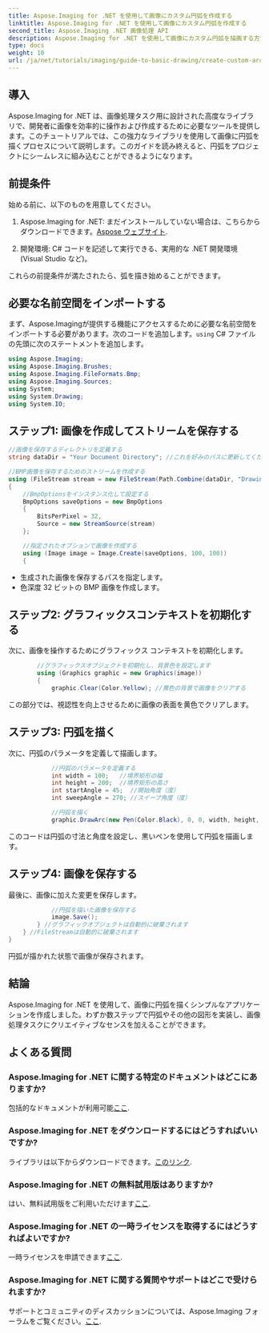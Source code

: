 ```yaml
---
title: Aspose.Imaging for .NET を使用して画像にカスタム円弧を作成する
linktitle: Aspose.Imaging for .NET を使用して画像にカスタム円弧を作成する
second_title: Aspose.Imaging .NET 画像処理 API
description: Aspose.Imaging for .NET を使用して画像にカスタム円弧を描画する方法を学びます。ステップバイステップの手順に従って、画像を設定し、グラフィックス コンテキストを初期化し、円弧パラメータを定義し、最終出力を保存します。
type: docs
weight: 10
url: /ja/net/tutorials/imaging/guide-to-basic-drawing/create-custom-arc-in-images/
---
```

## 導入

Aspose.Imaging for .NET は、画像処理タスク用に設計された高度なライブラリで、開発者に画像を効率的に操作および作成するために必要なツールを提供します。このチュートリアルでは、この強力なライブラリを使用して画像に円弧を描くプロセスについて説明します。このガイドを読み終えると、円弧をプロジェクトにシームレスに組み込むことができるようになります。

## 前提条件

始める前に、以下のものを用意してください。

1.  Aspose.Imaging for .NET: まだインストールしていない場合は、こちらからダウンロードできます。[Aspose ウェブサイト](https://releases.aspose.com/imaging/net/).

2. 開発環境: C# コードを記述して実行できる、実用的な .NET 開発環境 (Visual Studio など)。

これらの前提条件が満たされたら、弧を描き始めることができます。

## 必要な名前空間をインポートする

まず、Aspose.Imagingが提供する機能にアクセスするために必要な名前空間をインポートする必要があります。次のコードを追加します。`using` C# ファイルの先頭に次のステートメントを追加します。

```csharp
using Aspose.Imaging;
using Aspose.Imaging.Brushes;
using Aspose.Imaging.FileFormats.Bmp;
using Aspose.Imaging.Sources;
using System;
using System.Drawing;
using System.IO;
```

## ステップ1: 画像を作成してストリームを保存する

```csharp
//画像を保存するディレクトリを定義する
string dataDir = "Your Document Directory"; //これを好みのパスに更新してください

//BMP画像を保存するためのストリームを作成する
using (FileStream stream = new FileStream(Path.Combine(dataDir, "DrawingArc_out.bmp"), FileMode.Create))
{
    //BmpOptionsをインスタンス化して設定する
    BmpOptions saveOptions = new BmpOptions
    {
        BitsPerPixel = 32,
        Source = new StreamSource(stream)
    };

    //指定されたオプションで画像を作成する
    using (Image image = Image.Create(saveOptions, 100, 100))
    {
```

- 生成された画像を保存するパスを指定します。
- 色深度 32 ビットの BMP 画像を作成します。

## ステップ2: グラフィックスコンテキストを初期化する

次に、画像を操作するためにグラフィックス コンテキストを初期化します。

```csharp
        //グラフィックスオブジェクトを初期化し、背景色を設定します
        using (Graphics graphic = new Graphics(image))
        {
            graphic.Clear(Color.Yellow); //黄色の背景で画像をクリアする
```

この部分では、視認性を向上させるために画像の表面を黄色でクリアします。

## ステップ3: 円弧を描く

次に、円弧のパラメータを定義して描画します。

```csharp
            //円弧のパラメータを定義する
            int width = 100;   //境界矩形の幅
            int height = 200;  //境界矩形の高さ
            int startAngle = 45;  //開始角度（度）
            int sweepAngle = 270; //スイープ角度（度）

            //円弧を描く
            graphic.DrawArc(new Pen(Color.Black), 0, 0, width, height, startAngle, sweepAngle);
```

このコードは円弧の寸法と角度を設定し、黒いペンを使用して円弧を描画します。

## ステップ4: 画像を保存する

最後に、画像に加えた変更を保存します。

```csharp
            //円弧を描いた画像を保存する
            image.Save();
        } //グラフィックオブジェクトは自動的に破棄されます
    } //FileStreamは自動的に破棄されます
}
```

円弧が描かれた状態で画像が保存されます。

## 結論

Aspose.Imaging for .NET を使用して、画像に円弧を描くシンプルなアプリケーションを作成しました。わずか数ステップで円弧やその他の図形を実装し、画像処理タスクにクリエイティブなセンスを加えることができます。

## よくある質問

### Aspose.Imaging for .NET に関する特定のドキュメントはどこにありますか?

包括的なドキュメントが利用可能[ここ](https://reference.aspose.com/imaging/net/).

### Aspose.Imaging for .NET をダウンロードするにはどうすればいいですか?

ライブラリは以下からダウンロードできます。[このリンク](https://releases.aspose.com/imaging/net/).

### Aspose.Imaging for .NET の無料試用版はありますか?

はい、無料試用版をご利用いただけます[ここ](https://releases.aspose.com/).

### Aspose.Imaging for .NET の一時ライセンスを取得するにはどうすればよいですか?

一時ライセンスを申請できます[ここ](https://purchase.conholdate.com/temporary-license/).

### Aspose.Imaging for .NET に関する質問やサポートはどこで受けられますか?

サポートとコミュニティのディスカッションについては、Aspose.Imaging フォーラムをご覧ください。[ここ](https://forum.aspose.com/).
